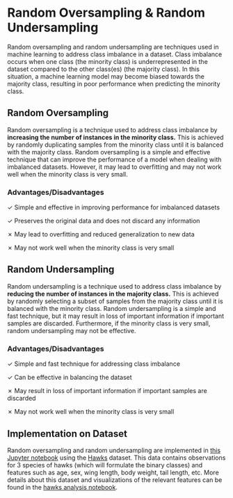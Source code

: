 # Random Oversampling & Random Undersampling

Random oversampling and random undersampling are techniques used in machine learning to address class imbalance in a dataset. Class imbalance occurs when one class (the minority class) is underrepresented in the dataset compared to the other class(es) (the majority class). In this situation, a machine learning model may become biased towards the majority class, resulting in poor performance when predicting the minority class. 

## Random Oversampling

Random oversampling is a technique used to address class imbalance by **increasing the number of instances in the minority class.** This is achieved by randomly duplicating samples from the minority class until it is balanced with the majority class. Random oversampling is a simple and effective technique that can improve the performance of a model when dealing with imbalanced datasets. However, it may lead to overfitting and may not work well when the minority class is very small.

### Advantages/Disadvantages

✓ Simple and effective in improving performance for imbalanced datasets

✓ Preserves the original data and does not discard any information

✗ May lead to overfitting and reduced generalization to new data

✗ May not work well when the minority class is very small

## Random Undersampling

Random undersampling is a technique used to address class imbalance by **reducing the number of instances in the majority class.** This is achieved by randomly selecting a subset of samples from the majority class until it is balanced with the minority class. Random undersampling is a simple and fast technique, but it may result in loss of important information if important samples are discarded. Furthermore, if the minority class is very small, random undersampling may not be effective.

### Advantages/Disadvantages

✓ Simple and fast technique for addressing class imbalance

✓ Can be effective in balancing the dataset

✗ May result in loss of important information if important samples are discarded

✗ May not work well when the minority class is very small

## Implementation on Dataset

Random oversampling and random undersampling are implemented in [this Jupyter notebook](https://github.com/kary5678/INDE-577/blob/main/misc-methods/random_oversampling/random_oversampling.ipynb) using the [Hawks](https://github.com/kary5678/INDE-577/blob/main/Data/hawks.csv) dataset. This data contains observations for 3 species of hawks (which will formulate the binary classes) and features such as age, sex, wing length, body weight, tail length, etc. More details about this dataset and visualizations of the relevant features can be found in the [hawks analysis notebook](https://github.com/kary5678/INDE-577/blob/main/Data/hawks_analysis.ipynb).
